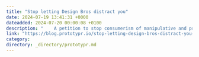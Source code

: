 ```yaml
---
title: "Stop letting Design Bros distract you"
date: 2024-07-19 13:41:31 +0000
dateadded: 2024-07-20 00:00:08 +0100
description: "    A petition to stop consumerism of manipulative and proprietorial design content  Continue reading on Prototypr »  "
link: "https://blog.prototypr.io/stop-letting-design-bros-distract-you-9ee6061af9bd?source=rss----eb297ea1161a---4"
category:
directory: _directory/prototypr.md
---
```

